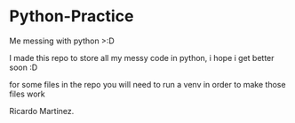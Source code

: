# Python-Practice
Me messing with python >:D

I made this repo to store all my messy code in python, i hope i get better soon :D

for some files in the repo you will need to run a venv in order to make those files work

Ricardo Martinez.

